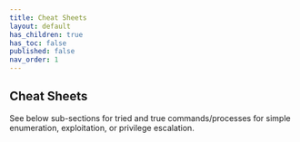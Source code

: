 ```yaml
---
title: Cheat Sheets
layout: default
has_children: true
has_toc: false
published: false
nav_order: 1
---
```


## Cheat Sheets

See below sub-sections for tried and true commands/processes for simple enumeration, exploitation, or privilege escalation.
